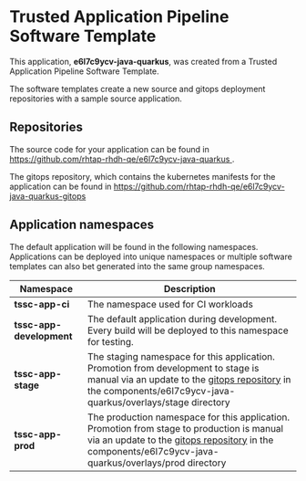 # Trusted Application Pipeline Software Template

This application, **e6l7c9ycv-java-quarkus**, was created from a Trusted Application Pipeline Software Template.

The software templates create a new source and gitops deployment repositories with a sample source application. 

## Repositories

The source code for your application can be found in [https://github.com/rhtap-rhdh-qe/e6l7c9ycv-java-quarkus ](https://github.com/rhtap-rhdh-qe/e6l7c9ycv-java-quarkus ).
 
The gitops repository, which contains the kubernetes manifests for the application can be found in 
[https://github.com/rhtap-rhdh-qe/e6l7c9ycv-java-quarkus-gitops ](https://github.com/rhtap-rhdh-qe/e6l7c9ycv-java-quarkus-gitops ) 

## Application namespaces 

The default application will be found in the following namespaces. Applications can be deployed into unique namespaces or multiple software templates can also bet generated into the same group namespaces.  

|  Namespace   |  Description   |  
| -------- | -------- |
| **tssc-app-ci** | The namespace used for CI workloads |
| **tssc-app-development** | The default application during development. Every build will be deployed to this namespace for testing. |
| **tssc-app-stage** | The staging namespace for this application. Promotion from development to stage is manual via an update to the [gitops repository](https://github.com/rhtap-rhdh-qe/e6l7c9ycv-java-quarkus-gitops ) in the components/e6l7c9ycv-java-quarkus/overlays/stage directory |
| **tssc-app-prod** | The production namespace for this application. Promotion from stage to production is manual via an update to the [gitops repository](https://github.com/rhtap-rhdh-qe/e6l7c9ycv-java-quarkus-gitops ) in the components/e6l7c9ycv-java-quarkus/overlays/prod directory |